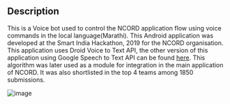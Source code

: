 
## Description
This is a Voice bot used to control the NCORD application flow using voice commands in the local language(Marathi). This Android application was developed at the Smart India Hackathon, 2019 for the NCORD organisation. This application uses Droid Voice to Text API, the other version of this application using Google Speech to Text API can be found [here](https://github.com/shan7030/Voice-Bot-Speaking). This algorithm was later used as a module for integration in the main application of NCORD. It was also shortlisted in the top 4 teams among 1850 submissions.


![image](https://github.com/shan7030/Droid-Voice-Bot-in-Local-Language/assets/42472191/0208780b-9362-43b6-a406-f8ec643cecbe)





